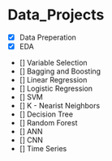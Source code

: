 # Data_Projects

- [x] Data Preperation
- [x] EDA
- [] Variable Selection
- [] Bagging and Boosting
- [] Linear Regression
- [] Logistic Regression
- [] SVM
- [] K - Nearist Neighbors
- [] Decision Tree
- [] Random Forest
- [] ANN
- [] CNN
- [] Time Series
